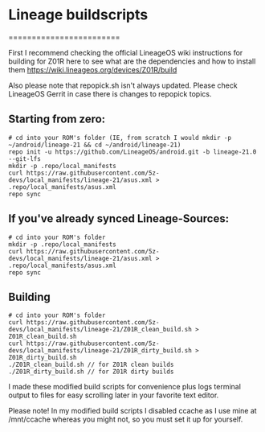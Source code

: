 # Lineage buildscripts
========================

First I recommend checking the official LineageOS wiki instructions for building for Z01R here to see what are the dependencies and how to install them
https://wiki.lineageos.org/devices/Z01R/build

Also please note that repopick.sh isn't always updated. Please check LineageOS Gerrit in case there is changes to repopick topics.

Starting from zero:
---------
    # cd into your ROM's folder (IE, from scratch I would mkdir -p ~/android/lineage-21 && cd ~/android/lineage-21)
    repo init -u https://github.com/LineageOS/android.git -b lineage-21.0 --git-lfs
    mkdir -p .repo/local_manifests
    curl https://raw.githubusercontent.com/5z-devs/local_manifests/lineage-21/asus.xml > .repo/local_manifests/asus.xml
    repo sync

If you've already synced Lineage-Sources:
----------
    # cd into your ROM's folder
    mkdir -p .repo/local_manifests
    curl https://raw.githubusercontent.com/5z-devs/local_manifests/lineage-21/asus.xml > .repo/local_manifests/asus.xml
    repo sync

Building
----------
    # cd into your ROM's folder
    curl https://raw.githubusercontent.com/5z-devs/local_manifests/lineage-21/Z01R_clean_build.sh > Z01R_clean_build.sh
    curl https://raw.githubusercontent.com/5z-devs/local_manifests/lineage-21/Z01R_dirty_build.sh > Z01R_dirty_build.sh
    ./Z01R_clean_build.sh // for Z01R clean builds
    ./Z01R_dirty_build.sh // for Z01R dirty builds

I made these modified build scripts for convenience plus logs terminal output to files for easy scrolling later in your favorite text editor.

Please note! In my modified build scripts I disabled ccache as I use mine at /mnt/ccache whereas you might not, so you must set it up for yourself.
